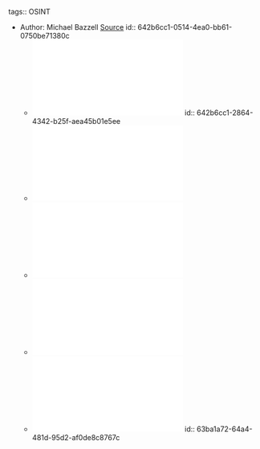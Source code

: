 tags:: OSINT

- Author: Michael Bazzell [Source](https://inteltechniques.com/magazine.html)
  id:: 642b6cc1-0514-4ea0-bb61-0750be71380c
	- ![Unredacted Magazine Issue #1](../assets/UnredactedMagazine-001_1673142516258_0.pdf)
	  id:: 642b6cc1-2864-4342-b25f-aea45b01e5ee
	- ![Unredacted Magazine Issue #2](../assets/UnredactedMagazine-002_1673142498200_0.pdf)
	- ![Unredacted Magazine Issue #3](../assets/UnredactedMagazine-003_1673142465881_0.pdf)
	- ![Unredacted Magazine Issue #4](../assets/UnredactedMagazine-004_1673142439087_0.pdf)
	- ![Unredacted Magazine Issue #5](../assets/UnredactedMagazine-005_1673140884580_0.pdf)
	  id:: 63ba1a72-64a4-481d-95d2-af0de8c8767c